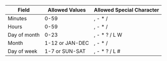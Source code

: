 | Field  |  Allowed Values | Allowed Special Character |
|---|---|---|
| Minutes  | 0-59  | , - * / |
|  Hours |  0-59 | , - * / |
|  Day of month | 0-23  | , - * ? / L W  |
|  Month | 1-12 or JAN-DEC | , - * /  |
|  Day of week | 1-7 or SUN-SAT  |  , - * ? / L # |
